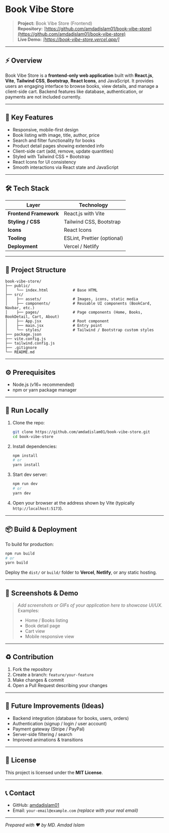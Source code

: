 # Book Vibe Store

> **Project:** Book Vibe Store (Frontend)
> </br>
> **Repository:** [https://github.com/amdadislam01/book-vibe-store](https://github.com/amdadislam01/book-vibe-store)
> </br>
> **Live Demo:** *[https://book-vibe-store.vercel.app/]*

---

## ⚡ Overview

Book Vibe Store is a **frontend-only web application** built with **React.js**, **Vite**, **Tailwind CSS**, **Bootstrap**, **React Icons**, and JavaScript. It provides users an engaging interface to browse books, view details, and manage a client-side cart. Backend features like database, authentication, or payments are not included currently.

---

## 🎯 Key Features

* Responsive, mobile-first design
* Book listing with image, title, author, price
* Search and filter functionality for books
* Product detail pages showing extended info
* Client-side cart (add, remove, update quantities)
* Styled with Tailwind CSS + Bootstrap
* React Icons for UI consistency
* Smooth interactions via React state and JavaScript

---

## 🛠 Tech Stack

| Layer                  | Technology                  |
| ---------------------- | --------------------------- |
| **Frontend Framework** | React.js with Vite          |
| **Styling / CSS**      | Tailwind CSS, Bootstrap     |
| **Icons**              | React Icons                 |
| **Tooling**            | ESLint, Prettier (optional) |
| **Deployment**         | Vercel / Netlify            |

---

## 📁 Project Structure

```
book-vibe-store/
├── public/
│    └── index.html           # Base HTML
├── src/
│    ├── assets/              # Images, icons, static media
│    ├── components/          # Reusable UI components (BookCard, Navbar, etc.)
│    ├── pages/               # Page components (Home, Books, BookDetail, Cart, About)
│    ├── App.jsx              # Root component
│    ├── main.jsx             # Entry point
│    └── styles/              # Tailwind / Bootstrap custom styles
├── package.json
├── vite.config.js
├── tailwind.config.js
├── .gitignore
└── README.md
```

---

## ⚙️ Prerequisites

* Node.js (v16+ recommended)
* npm or yarn package manager

---

## 🚀 Run Locally

1. Clone the repo:

   ```bash
   git clone https://github.com/amdadislam01/book-vibe-store.git
   cd book-vibe-store
   ```

2. Install dependencies:

   ```bash
   npm install
   # or
   yarn install
   ```

3. Start dev server:

   ```bash
   npm run dev
   # or
   yarn dev
   ```

4. Open your browser at the address shown by Vite (typically `http://localhost:5173`).

---

## 📦 Build & Deployment

To build for production:

```bash
npm run build
# or
yarn build
```

Deploy the `dist/` or `build/` folder to **Vercel**, **Netlify**, or any static hosting.

---

## 📸 Screenshots & Demo

> *Add screenshots or GIFs of your application here to showcase UI/UX.*
> Examples:
>
> * Home / Books listing
> * Book detail page
> * Cart view
> * Mobile responsive view

---

## ♻️ Contribution

1. Fork the repository
2. Create a branch: `feature/your-feature`
3. Make changes & commit
4. Open a Pull Request describing your changes

---

## 🚀 Future Improvements (Ideas)

* Backend integration (database for books, users, orders)
* Authentication (signup / login / user account)
* Payment gateway (Stripe / PayPal)
* Server-side filtering / search
* Improved animations & transitions

---

## 📝 License

This project is licensed under the **MIT License**.

---

## 📞 Contact

* GitHub: [amdadislam01](https://github.com/amdadislam01)
* Email: `your-email@example.com` *(replace with your real email)*

---

*Prepared with ❤️ by MD. Amdad Islam*
